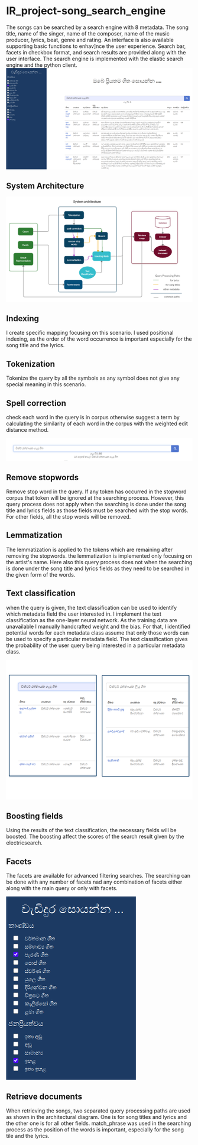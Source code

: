 # IR_project-song_search_engine
The songs can be searched by a search engine with 8 metadata. The song title, name of the singer, name of the composer, name of the music producer, lyrics, beat, genre and rating. 
An interface is also available supporting basic functions to enhav]nce the user experience. Search bar, facets in checkbox format, and search results are provided along with the user interface.
The search engine is implemented with the elastic search engine and the python client.
![Image](img/interface.png)

## System Architecture
![Image](img/system_architecture.png)

## Indexing          
I create specific mapping focusing on this scenario. I used positional indexing, as the order of the word occurrence is important especially for the song title and the lyrics.

## Tokenization    
Tokenize the query by all the symbols as any symbol does not give any special meaning in this scenario.

## Spell correction    
check each word in the query is in corpus otherwise suggest a term by calculating the similarity of each word in the corpus with the weighted edit distance method.

![Image](img/spell_correction_example.png)

## Remove stopwords    
Remove stop word in the query. If any token has occurred in the stopword corpus that token will be ignored at the searching process. However, this query process does not apply when the searching is done under the song title and lyrics fields as those fields must be searched with the stop words. For other fields, all the stop words will be removed.

## Lemmatization        
The lemmatization is applied to the tokens which are remaining after removing the stopwords. the lemmatization is implemented only focusing on the artist's name. Here also this query process does not when the searching is done under the song title and lyrics fields as they need to be searched in the given form of the words.

## Text classification    
when the query is given, the text classification can be used to identify which metadata field the user interested in. I implement the text classification as the one-layer neural network. As the training data are unavailable I manually handcrafted weight and the bias. For that, I identified potential words for each metadata class assume that only those words can be used to specify a particular metadata field. 
The text classification gives the probability of the user query being interested in a particular metadata class.

![Image](img/text_classification_example.png)

## Boosting fields    
Using the results of the text classification, the necessary fields will be boosted. The boosting affect the scores of the search result given by the electricsearch.  

## Facets            
The facets are available for advanced filtering searches. The searching can be done with any number of facets nad any combination of facets either along with the main query or only with facets.

![Image](img/facets_example.png)

## Retrieve documents 
When retrieving the songs, two separated query processing paths are used as shown in the architectural diagram. One is for song titles and lyrics and the other one is for all other fields. 
match_phrase was used in the searching process as the position of the words is important, especially for the song tile and the lyrics.
